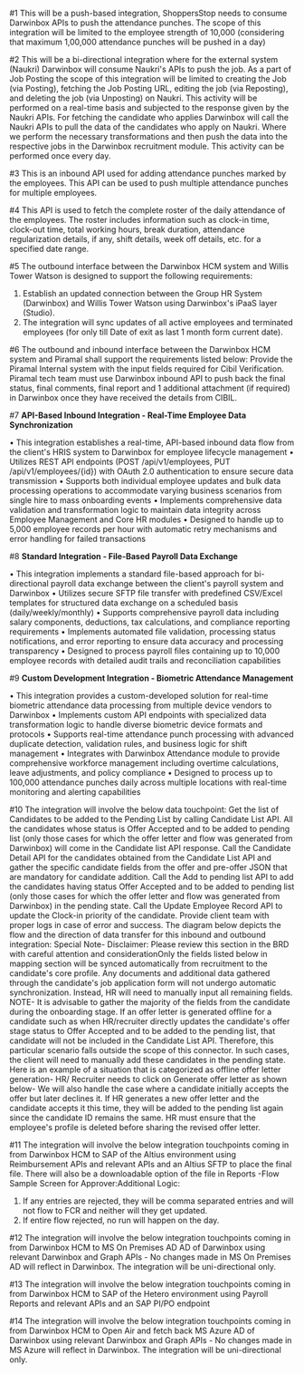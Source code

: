 #1
This will be a push-based integration, ShoppersStop needs to consume Darwinbox APIs to push the attendance punches. The
scope of this integration will be limited to the employee strength of 10,000 (considering that maximum 1,00,000 attendance
punches will be pushed in a day)

#2
This will be a bi-directional integration where for the external system (Naukri) Darwinbox will consume Naukri's APIs to push the
job. As a part of Job Posting the scope of this integration will be limited to creating the Job (via Posting), fetching the Job Posting
URL, editing the job (via Reposting), and deleting the job (via Unposting) on Naukri. This activity will be performed on a real-time
basis and subjected to the response given by the Naukri APIs.
For fetching the candidate who applies Darwinbox will call the Naukri APIs to pull the data of the candidates who apply on
Naukri. Where we perform the necessary transformations and then push the data into the respective jobs in the Darwinbox
recruitment module. This activity can be performed once every day.

#3
This is an inbound API used for adding attendance punches marked by the employees. This API can be used to push multiple attendance
punches for multiple employees.

#4
This API is used to fetch the complete roster of the daily attendance of the employees. The roster includes information such as clock-in
time, clock-out time, total working hours, break duration, attendance regularization details, if any, shift details, week off details, etc. for a
specified date range.

#5
The outbound interface between the Darwinbox HCM system and Willis Tower Watson is designed to support the following
requirements:

1. Establish an updated connection between the Group HR System (Darwinbox) and Willis Tower Watson using Darwinbox's
   iPaaS layer (Studio).
2. The integration will sync updates of all active employees and terminated employees (for only till Date of exit as last 1 month
   form current date).

#6
The outbound and inbound interface between the Darwinbox HCM system and Piramal shall support the requirements listed below:
Provide the Piramal Internal system with the input fields required for Cibil Verification.
Piramal tech team must use Darwinbox inbound API to push back the final status, final comments, final report and 1 additional attachment (if required) in Darwinbox once they have
received the details from CIBIL.

#7
**API-Based Inbound Integration - Real-Time Employee Data Synchronization**

• This integration establishes a real-time, API-based inbound data flow from the client's HRIS system to Darwinbox for employee lifecycle management
• Utilizes REST API endpoints (POST /api/v1/employees, PUT /api/v1/employees/{id}) with OAuth 2.0 authentication to ensure secure data transmission
• Supports both individual employee updates and bulk data processing operations to accommodate varying business scenarios from single hire to mass onboarding events
• Implements comprehensive data validation and transformation logic to maintain data integrity across Employee Management and Core HR modules
• Designed to handle up to 5,000 employee records per hour with automatic retry mechanisms and error handling for failed transactions

#8
**Standard Integration - File-Based Payroll Data Exchange**

• This integration implements a standard file-based approach for bi-directional payroll data exchange between the client's payroll system and Darwinbox
• Utilizes secure SFTP file transfer with predefined CSV/Excel templates for structured data exchange on a scheduled basis (daily/weekly/monthly)
• Supports comprehensive payroll data including salary components, deductions, tax calculations, and compliance reporting requirements
• Implements automated file validation, processing status notifications, and error reporting to ensure data accuracy and processing transparency
• Designed to process payroll files containing up to 10,000 employee records with detailed audit trails and reconciliation capabilities

#9
**Custom Development Integration - Biometric Attendance Management**

• This integration provides a custom-developed solution for real-time biometric attendance data processing from multiple device vendors to Darwinbox
• Implements custom API endpoints with specialized data transformation logic to handle diverse biometric device formats and protocols
• Supports real-time attendance punch processing with advanced duplicate detection, validation rules, and business logic for shift management
• Integrates with Darwinbox Attendance module to provide comprehensive workforce management including overtime calculations, leave adjustments, and policy compliance
• Designed to process up to 100,000 attendance punches daily across multiple locations with real-time monitoring and alerting capabilities

#10
The integration will involve the below data touchpoint:
Get the list of Candidates to be added to the Pending List by calling Candidate List API. All the candidates whose status is Offer Accepted and to be added to pending list (only
those cases for which the offer letter and flow was generated from Darwinbox) will come in the Candidate list API response.
Call the Candidate Detail API for the candidates obtained from the Candidate List API and gather the specific candidate fields from the offer and pre-offer JSON that are mandatory
for candidate addition.
Call the Add to pending list API to add the candidates having status Offer Accepted and to be added to pending list (only those cases for which the offer letter and flow was
generated from Darwinbox) in the pending state.
Call the Update Employee Record API to update the Clock-in priority of the candidate.
Provide client team with proper logs in case of error and success.
The diagram below depicts the flow and the direction of data transfer for this inbound and outbound integration:
Special Note-
Disclaimer: Please review this section in the BRD with careful attention and considerationOnly the fields listed below in mapping section will be synced automatically from recruitment to the candidate's core profile. Any documents and additional data gathered
through the candidate's job application form will not undergo automatic synchronization. Instead, HR will need to manually input all remaining fields.
NOTE- It is advisable to gather the majority of the fields from the candidate during the onboarding stage.
If an offer letter is generated offline for a candidate such as when HR/recruiter directly updates the candidate's offer stage status to Offer Accepted and to be added to the
pending list, that candidate will not be included in the Candidate List API. Therefore, this particular scenario falls outside the scope of this connector.
In such cases, the client will need to manually add these candidates in the pending state. Here is an example of a situation that is categorized as offline offer letter generation-
HR/ Recruiter needs to click on Generate offer letter as shown below-
We will also handle the case where a candidate initially accepts the offer but later declines it. If HR generates a new offer letter and the candidate accepts it this time, they will
be added to the pending list again since the candidate ID remains the same. HR must ensure that the employee's profile is deleted before sharing the revised offer letter.

#11
The integration will involve the below integration touchpoints coming in from Darwinbox HCM to SAP of the Altius environment
using Reimbursement APIs and relevant APIs and an Altius SFTP to place the final file. There will also be a downloadable option
of the file in Reports -Flow
Sample Screen for Approver:Additional Logic:

1. If any entries are rejected, they will be comma separated entries and will not flow to FCR and neither will they get updated.
2. If entire flow rejected, no run will happen on the day.

#12
The integration will involve the below integration touchpoints coming in from Darwinbox HCM to MS On Premises AD AD of
Darwinbox using relevant Darwinbox and Graph APIs -
No changes made in MS On Premises AD will reflect in Darwinbox. The integration will be uni-directional only.

#13
The integration will involve the below integration touchpoints coming in from Darwinbox HCM to SAP of the Hetero environment
using Payroll Reports and relevant APIs and an SAP PI/PO endpoint

#14
The integration will involve the below integration touchpoints coming in from Darwinbox HCM to Open Air and fetch back MS
Azure AD of Darwinbox using relevant Darwinbox and Graph APIs -
No changes made in MS Azure will reflect in Darwinbox. The integration will be uni-directional only.
